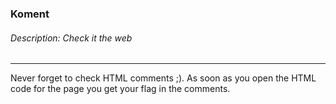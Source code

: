 ### Koment
###### Description: Check it the web

---
Never forget to check HTML comments ;). As soon as you open the HTML code for the page you get your flag in the comments.
